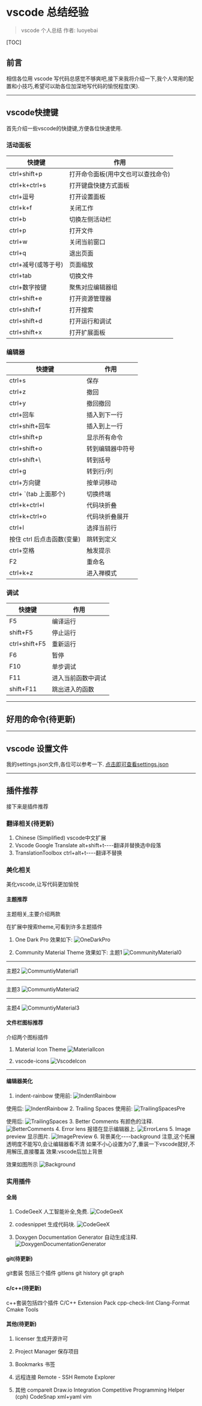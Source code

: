 # **vscode 总结经验**

> vscode 个人总结
> 作者: luoyebai

[TOC]

## **前言**

相信各位用 vscode 写代码总感觉不够爽吧,接下来我将介绍一下,我个人常用的配置和小技巧,希望可以助各位加深地写代码的愉悦程度(笑).

---

## **vscode快捷键**

首先介绍一些vscode的快捷键,方便各位快速使用.

### **活动面板**

|快捷键|作用|
|---|---|
|ctrl+shift+p|打开命令面板(用中文也可以查找命令)|
|ctrl+k+ctrl+s|打开键盘快捷方式面板|
|ctrl+逗号|打开设置面板|
|ctrl+k+f|关闭工作|
|ctrl+b|切换左侧活动栏|
|ctrl+p|打开文件|
|ctrl+w|关闭当前窗口|
|ctrl+q|退出页面|
|ctrl+减号(或等于号)|页面缩放|
|ctrl+tab|切换文件|
|ctrl+数字按键|聚焦对应编辑器组|
|ctrl+shift+e|打开资源管理器|
|ctrl+shift+f|打开搜索|
|ctrl+shift+d|打开运行和调试|
|ctrl+shift+x|打开扩展面板|

### **编辑器**

|快捷键|作用|
|---|---|
|ctrl+s|保存|
|ctrl+z|撤回|
|ctrl+y|撤回撤回|
|ctrl+回车|插入到下一行|
|ctrl+shift+回车|插入到上一行|
|ctrl+shift+p|显示所有命令|
|ctrl+shift+o|转到编辑器中符号|
|ctrl+shift+\ |转到括号|
|ctrl+g|转到行/列|
|ctrl+方向键|按单词移动|
|ctrl+ `(tab 上面那个)|切换终端|
|ctrl+k+ctrl+l|代码块折叠|
|ctrl+k+ctrl+o|代码块折叠展开|
|ctrl+l|选择当前行|
|按住 ctrl 后点击函数(变量)|跳转到定义|
|ctrl+空格|触发提示|
|F2|重命名|
|ctrl+k+z|进入禅模式|

### **调试**

|快捷键|作用|
|---|---|
|F5|编译运行|
|shift+F5|停止运行|
|ctrl+shift+F5|重新运行|
|F6|暂停|
|F10|单步调试|
|F11|进入当前函数中调试|
|shift+F11|跳出进入的函数|

---

## 好用的命令(待更新)

---

## **vscode 设置文件**

我的settings.json文件,各位可以参考一下.
[点击即可查看settings.json](./src/settings.json)

---

## **插件推荐**

接下来是插件推荐

### 翻译相关(待更新)

1. Chinese (Simplified)
vscode中文扩展
2. Vscode Google Translate
alt+shift+t----翻译并替换选中段落
3. TranslationToolbox
ctrl+alt+t----翻译不替换

### **美化相关**

美化vscode,让写代码更加愉悦

#### 主题推荐

主题相关,主要介绍两款

在扩展中搜索theme,可看到许多主题插件

1. One Dark Pro
效果如下:
![OneDarkPro](./docs/vscode插件推荐/OneDarkPro.png)

2. Community Material Theme
效果如下:
主题1
![CommunityMaterial0](./docs/vscode插件推荐/CommunityMaterial0.png)

---

主题2
![CommuntiyMaterial1](./docs/vscode插件推荐/CommuntiyMaterial1.png)

---

主题3
![CommuntiyMaterial2](./docs/vscode插件推荐/CommuntiyMaterial2.png)

---

主题4
![CommuntiyMaterial3](./docs/vscode插件推荐/CommuntiyMaterial3.png)

#### 文件栏图标推荐

介绍两个图标插件

1. Material Icon Theme
![MaterialIcon](./docs/vscode插件推荐/MaterialIcon.png)

2. vscode-icons
![VscodeIcon](./docs/vscode插件推荐/VscodeIcon.png)

---

#### 编辑器美化

1. indent-rainbow
使用前:
![IndentRainbow](./docs/vscode插件推荐/IndentRainbowPre.png)

使用后:
![IndentRainbow](./docs/vscode插件推荐/IndentRainbow.png)
2. Trailing Spaces
使用前:
![TrailingSpacesPre](./docs/vscode插件推荐/TrailingSpacesPre.png)

使用后:
![TrailingSpaces](./docs/vscode插件推荐/TrailingSpaces.png)
3. Better Comments
有颜色的注释.
![BetterComments](./docs/vscode插件推荐/BetterComments.png)
4. Error lens
报错在显示编辑器上.
![ErrorLens](./docs/vscode插件推荐/ErrorLens.png)
5. Image preview
显示图片.
![ImagePreview](./docs/vscode插件推荐/ImagePreview.png)
6. 背景美化----background
注意,这个拓展透明度不能写0,会让编辑器看不清
如果不小心设置为0了,重装一下vscode就好,不用解压,直接覆盖
效果:vscode后加上背景

效果如图所示
![Background](./docs/vscode插件推荐/Background.png)

### **实用插件**

#### **全局**

1. CodeGeeX
人工智能补全,免费.
![CodeGeeX](./docs/vscode插件推荐/CodeGeeX.gif)

2. codesnippet
生成代码块.
![CodeGeeX](./docs/vscode插件推荐/codesnippet.gif)

3. Doxygen Documentation Generator
自动生成注释.
![DoxygenDocumentationGenerator](./docs/vscode插件推荐/DoxygenDocumentationGenerator.gif)

#### git(待更新)

git套装
包括三个插件
gitlens
git history
git graph

#### c/c++(待更新)

c++套装包括四个插件
C/C++ Extension Pack
cpp-check-lint
Clang-Format
Cmake Tools

#### 其他(待更新)

1. licenser
生成开源许可

2. Project Manager
保存项目

3. Bookmarks
书签

4. 远程连接
Remote - SSH
Remote Explorer

5. 其他
compareit
Draw.io Integration
Competitive Programming Helper (cph)
CodeSnap
xml+yaml
vim
